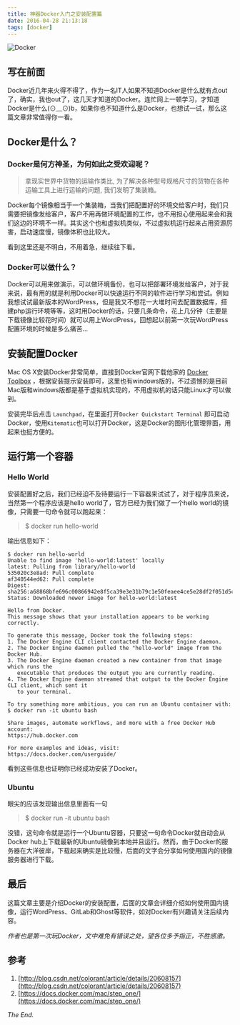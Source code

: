 ```yaml
---
title: 神器Docker入门之安装配置篇
date: 2016-04-28 21:13:18
tags: [docker]
---
```



![Docker](/blogImages/Logo-Docker.jpg)

## 写在前面

Docker近几年来火得不得了，作为一名IT人如果不知道Docker是什么就有点out了，确实，我也out了，这几天才知道的Docker。连忙网上一顿学习，才知道Docker是什么(⊙﹏⊙)b，如果你也不知道什么是Docker，也想试一试，那么这篇文章非常值得你一看。

<!-- more -->

## Docker是什么？

### Docker是何方神圣，为何如此之受欢迎呢？

> 拿现实世界中货物的运输作类比, 为了解决各种型号规格尺寸的货物在各种运输工具上进行运输的问题, 我们发明了集装箱。

Docker每个镜像相当于一个集装箱，当我们把配置好的环境交给客户时，我们只需要把镜像发给客户，客户不用再做环境配置的工作，也不用担心使用起来会和我们这边的环境不一样。其实这个也和虚拟机类似，不过虚拟机运行起来占用资源厉害，启动速度慢，镜像体积也比较大。

看到这里还是不明白，不用着急，继续往下看。

### Docker可以做什么？

Docker可以用来做演示，可以做环境备份，也可以把部署环境发给客户，对于我来说，最有用的就是利用Docker可以快速运行不同的软件进行学习和尝试。例如我想试试最新版本的WordPress，但是我又不想花一大堆时间去配置数据库，搭建php运行环境等等，这时用Docker的话，只要几条命令，花上几分钟（主要是下载镜像比较花时间）就可以用上WordPress，回想起以前第一次玩WordPress配置环境的时候是多么痛苦...

## 安装配置Docker

Mac OS X安装Docker非常简单，直接到Docker官网下载他家的 [Docker Toolbox](https://www.docker.com/products/docker-toolbox) ，根据安装提示安装即可，这里也有windows版的，不过遗憾的是目前Mac版和windows版都是基于虚拟机实现的，不用虚拟机的话只能Linux才可以做到。

安装完毕后点击 `Launchpad`，在里面打开`Docker Quickstart Terminal` 即可启动Docker，使用`Kitematic`也可以打开Docker，这是Docker的图形化管理界面，用起来也挺方便的。

## 运行第一个容器

### Hello World
安装配置好之后，我们已经迫不及待要运行一下容器来试试了，对于程序员来说，当然第一个程序应该是hello world了，官方已经为我们做了一个hello world的镜像，只需要一句命令就可以跑起来：

> $ docker run hello-world

输出信息如下：

```shell
$ docker run hello-world
Unable to find image 'hello-world:latest' locally
latest: Pulling from library/hello-world
535020c3e8ad: Pull complete
af340544ed62: Pull complete
Digest: sha256:a68868bfe696c00866942e8f5ca39e3e31b79c1e50feaee4ce5e28df2f051d5c
Status: Downloaded newer image for hello-world:latest

Hello from Docker.
This message shows that your installation appears to be working correctly.

To generate this message, Docker took the following steps:
1. The Docker Engine CLI client contacted the Docker Engine daemon.
2. The Docker Engine daemon pulled the "hello-world" image from the Docker Hub.
3. The Docker Engine daemon created a new container from that image which runs the
   executable that produces the output you are currently reading.
4. The Docker Engine daemon streamed that output to the Docker Engine CLI client, which sent it
   to your terminal.

To try something more ambitious, you can run an Ubuntu container with:
$ docker run -it ubuntu bash

Share images, automate workflows, and more with a free Docker Hub account:
https://hub.docker.com

For more examples and ideas, visit:
https://docs.docker.com/userguide/
```

看到这些信息也证明你已经成功安装了Docker。

### Ubuntu
眼尖的应该发现输出信息里面有一句

> $ docker run -it ubuntu bash

没错，这句命令就是运行一个Ubuntu容器，只要这一句命令Docker就自动会从Docker hub上下载最新的Ubuntu镜像到本地并且运行。然而，由于Docker的服务器在大洋彼岸，下载起来确实是比较慢，后面的文字会分享如何使用国内的镜像服务器进行下载。


## 最后

这篇文章主要是介绍Docker的安装配置，后面的文章会详细介绍如何使用国内镜像，运行WordPress、GitLab和Ghost等软件，如对Docker有兴趣请关注后续内容。

*作者也是第一次玩Docker，文中难免有错误之处，望各位多予指正，不胜感激。*


## 参考

1. [http://blog.csdn.net/colorant/article/details/20608157](http://blog.csdn.net/colorant/article/details/20608157)
2. [https://docs.docker.com/mac/step_one/](https://docs.docker.com/mac/step_one/)

*The End.*

